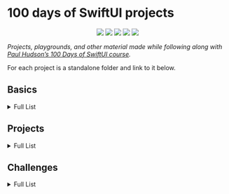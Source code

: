 # 100 days of SwiftUI projects

<p align="center">
    <img src="https://img.shields.io/badge/Apple Swift-version 5.1 (swiftlang--1100.0.270.13 clang--1100.0.33.7)-brightgreen.svg" />
    <img src="https://img.shields.io/badge/MacOS Catalina-10.15.2 Developer beta 2 (19C39d)-blue.svg" />
    <img src="https://img.shields.io/badge/Xcode-11.3 beta (11C24b)-brightgreen.svg" />
    <img src="https://img.shields.io/badge/iOS-13.3 Beta 2 (17C5038a)-blue.svg" />
    <img src="https://img.shields.io/badge/iPadOS-13.3 beta 2 (17C5038a)-blue.svg" />
</p>


_Projects, playgrounds, and other material made while following along with [Paul Hudson’s 100 Days of SwiftUI course](https://www.hackingwithswift.com/100/swiftui)._

For each project is a standalone folder and link to it below. 

## Basics

<details>
<summary>Full List</summary>

- **Days 1-15:** Introduction to Swift, covered during the [100 Days of Swift](https://github.com/ErikWaterham/100-days-of-Swift-SwiftUI-basics) challenge.
</details>

## Projects

<details>
<summary>Full List</summary>

- **Days 16-18, 24 - Project 01:** [We Split](./project-01/)
- **Days 20-22, 24- Project 02:** [Guess The Flag](./project-02/)
- **Days 23-24 - Project 03:** [Views And Modifiers](./project-03/)
- **Days 26-28 - Project 04:** [Better Rest](./project-04/)
- **Days 29-31 - Project 05:** [Word Scramble](./project-05/)
- **Days 32-34 - Project 06:** [Animations](./project-06/)
- **Days 36-38 - Project 07:** [iExpense](./project-07/)
- **Days 39-42 - Project 08:** [Moonshot](./project-08/)
- **Day 43 - Project 09:** [Drawing](./project-09/)
</details>

## Challenges

<details>
<summary>Full List</summary>

- **Day 19 - Challenge 01:** [Unit conversion](https://github.com/ErikWaterham/100-days-of-SwiftUI-challenges/challenge-01)
- **Day 25 - Challenge 02:** [Rock Paper Scissors](https://github.com/ErikWaterham/100-days-of-SwiftUI-challenges/challenge-02)
</details>
